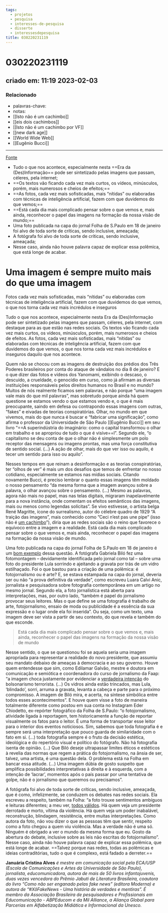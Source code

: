 ```yaml
---
tags:
  - projetos
  - pesquisa
  - interesses-de-pesquisa
  - disserte
  - interessesdepesquisa
title: 030220231119
---
```

# 030220231119
## criado em: 11:19 2023-02-03

### Relacionado
- palavras-chave: 
- notas: 
- [[Isto não é um cachimbo]]
- [[eis dois cachimbos]]
- [[Isto não é um cachimbo por VF]]
- [[new dark age]]
- [[World Wide Web]]
- [[Eugênio Bucci]]
---
[Fonte](https://www.nexojornal.com.br/colunistas/2023/Uma-imagem-%C3%A9-sempre-muito-mais-do-que-uma-imagem?position-home-esquerda=1)

- Tudo o que nos acontece, especialmente nesta ==Era da (Des)Informação== pode ser sintetizado pelas imagens que passam, céleres, pela internet;
- ==Os textos vão ficando cada vez mais curtos, os vídeos, minúsculos, porém, mais numerosos e cheios de efeitos;==
- ==As fotos, cada vez mais sofisticadas, mais “nítidas” ou elaboradas com técnicas de inteligência artificial, fazem com que duvidemos do que vemos;==
- ==Está cada dia mais complicado pensar sobre o que vemos e, mais ainda, reconhecer o papel das imagens na formação da nossa visão de mundo;==
- Uma foto publicada na capa do jornal Folha de S.Paulo em 18 de janeiro foi alvo de toda sorte de críticas, sendo inclusive, ameaçada;
- A fotógrafa foi alvo de toda sorte de críticas, sendo inclusive, ameaçada;
- Nesse caso, ainda não houve palavra capaz de explicar essa polêmica, que está longe de acabar.

# Uma imagem é sempre muito mais do que uma imagem

Fotos cada vez mais sofisticadas, mais “nítidas” ou elaboradas com técnicas de inteligência artificial, fazem com que duvidemos do que vemos, o que nos torna cada vez mais incrédulos e inseguros 

Tudo o que nos acontece, especialmente nesta Era da (Des)Informação pode ser sintetizado pelas imagens que passam, céleres, pela internet, com destaque para as que estão nas redes sociais. Os textos vão ficando cada vez mais curtos, os vídeos, minúsculos, porém, mais numerosos e cheios de efeitos. As fotos, cada vez mais sofisticadas, mais “nítidas” ou elaboradas com técnicas de inteligência artificial, fazem com que duvidemos do que vemos, o que nos torna cada vez mais incrédulos e inseguros daquilo que nos acontece.

Quem não se chocou com as imagens de destruição dos prédios dos Três Poderes brasileiros por conta do ataque de vândalos no dia 8 de janeiro? E o que dizer das fotos e vídeos dos Yanomami, exibindo o descaso, o descuido, a crueldade, o genocídio em curso, como já afirmam as diversas instituições responsáveis pelos direitos humanos no Brasil e no mundo? Muitos de nós realmente ficamos sem palavras, e não porque “uma imagem vale mais do que mil palavras”, mas sobretudo porque ainda há quem questione se estamos vendo o que estamos vendo e, o que é mais preocupante, saindo em defesa ou contrapondo essas imagens com outras, “fakes” e eivadas de teorias conspiratórias. Olhar, no mundo em que vivemos, mais do que nunca é buscar e “fabricar uma significação”, como afirma o professor da Universidade de São Paulo [[Eugênio Bucci]] em seu livro “==A superindústria do imaginário: como o capital transformou o olhar em trabalho e se apropriou de tudo o que é visíve==l”. Segundo ele, “o capitalismo se deu conta de que o olhar não é simplesmente um polo receptor das mensagens ou imagens prontas, mas uma força constitutiva de sentido social. (...) A ação de olhar, mais do que ver isso ou aquilo, é tecer um sentido para isso ou aquilo”.

Nesses tempos em que reinam a desinformação e as teorias conspiratórias, ter “olhos de ver” é mais um dos desafios que temos de enfrentar no nosso cotidiano, especialmente se estamos nas mídias sociais. Citando novamente Bucci, é preciso lembrar o quanto essas imagens têm moldado o nosso pensamento “da mesma forma que a imagem avançou sobre a palavra, o olhar avançou sobre o pensamento. (...) Mesmo as palavras, agora não mais no papel, mas nas telas digitais, migraram inapelavelmente para a nova instância, onde comentam os efeitos semânticos das imagens, mais ou menos como legendas solícitas”. Se vivo estivesse, o artista belga René Magritte, ícone do surrealismo, autor do célebre quadro de 1929 “A traição das imagens”, mais conhecido como ”Ceci n’est pas une pipe” (isso não é [um cachimbo](https://www.historiadasartes.com/sala-dos-professores/a-traicao-das-imagens-rene-magritte/)”), diria que as redes sociais são o reino que favorece o equívoco entre a imagem e a realidade. Está cada dia mais complicado pensar sobre o que vemos e, mais ainda, reconhecer o papel das imagens na formação da nossa visão de mundo.

Uma foto publicada na capa do jornal Folha de S.Paulo em 18 de janeiro é um [bom exemplo](https://conteudo.imguol.com.br/c/noticias/f9/2023/01/19/imagem-que-mostra-lula-atras-de-um-vidro-trincado-foi-publicada-pelo-jornal-folha-de-spaulo-1674178502291_v2_1x1.jpg) dessa questão. A fotógrafa Gabriela Biló fez uma fotomontagem – devidamente identificada pelo jornal como tal – sobre uma foto do presidente Lula sorrindo e ajeitando a gravata por trás de um vidro estilhaçado. Foi o que bastou para a criação de uma polêmica: é fotojornalismo ou é arte? E, se estava estampada na capa do jornal, deveria ser ou não “a prova definitiva da verdade”, como escreveu Luara Calvi Anic, jornalista e pesquisadora sobre fotografia contemporânea em um artigo no mesmo jornal. Segundo ela, a foto jornalística está aberta para interpretações, mas, por outro lado, “também é papel do jornalismo provocar seus leitores. Mas o que define se uma fotografia é trabalho de arte, fotojornalismo, ensaio de moda ou publicidade é a essência da sua expressão e o lugar onde ela foi inserida”. Ou seja, como um texto, uma imagem deve ser vista a partir de seu contexto, do que revela e também do que esconde.

> Está cada dia mais complicado pensar sobre o que vemos e, mais ainda, reconhecer o papel das imagens na formação da nossa visão de mundo

Nesse sentido, o que se questionou foi se aquela seria uma imagem apropriada para representar a realidade do novo presidente, que assumiu seu mandato debaixo de ameaças à democracia e ao seu governo. Houve quem entendesse que sim, como Edilamar Galvão, mestre e doutora em comunicação e semiótica e coordenadora do curso de jornalismo da Faap: “a imagem choca justamente por evidenciar a [verdadeira intenção](https://www1.folha.uol.com.br/opiniao/2023/01/no-alvo-dos-acontecimentos.shtml) do bolsonarismo terrorista. (...) Os vidros ainda estão trincados, mas Lula, ‘blindado’, sorri, arruma a gravata, levanta a cabeça e parte para o próximo compromisso. A imagem de Biló mira, e acerta, na síntese simbólica entre todos esses acontecimentos”. E houve quem visse a foto de maneira totalmente diferente como postou em sua conta no Instagram Eder Chiodetto, ex-repórter fotográfico da Folha de S.Paulo: “o fotojornalismo, atividade ligada à reportagem, tem historicamente a função de reportar visualmente os fatos para o leitor. É uma forma de transportar esse leitor para o interior dos eventos noticiosos. Sim, sabemos que toda fotografia é e sempre será uma interpretação que pouco guarda de similaridade com o fato em si. (...) toda fotografia sempre é o fruto da decisão estética, ideológica e do repertório visual e político do fotógrafo. Não há fotografia isenta de opinião. (...) Que Biló deseje ultrapassar limites éticos e estéticos à revelia das normas que regem a prática do fotojornalismo, na ânsia de ser, talvez, uma artista, é uma questão dela. O problema está na Folha em bancar essa atitude. (...) Uma imagem dúbia de gosto suspeito que amplifica possibilidades interpretativas à direita e à esquerda, com a intenção de ‘lacrar’, momentos após o país passar por uma tentativa de golpe, não é o jornalismo que queremos ou precisamos”.

A fotógrafa foi alvo de toda sorte de críticas, sendo inclusive, ameaçada, que é como, infelizmente, se conduzem os debates nas redes sociais. Ela escreveu a respeito, também na Folha: “a foto trouxe sentimentos ambíguos e leituras diferentes; a meu ver, [todos válidos](https://www1.folha.uol.com.br/poder/2023/01/foto-de-lula-com-vidro-trincado-mostra-que-planalto-resiste-apos-barbarie-em-brasilia.shtml). Há quem veja um presidente derrotado e morto, vítima da violência. Há quem veja um poder inabalável, reconstrução, blindagem, resistência, entre muitas interpretações. Como autora da foto, não vou dizer o que as pessoas têm que sentir, respeito como a foto chegou a quem viu violência. Mas a verdade não é uma só. Ninguém é obrigado a ver o mundo da mesma forma que eu. Gosto da abertura do debate, inclusive sobre as leis não escritas do fotojornalismo”. Nesse caso, ainda não houve palavra capaz de explicar essa polêmica, que está longe de acabar. ==Talvez porque nas redes, todas as polêmicas e ideias contraditórias, tudo o que é complexo, está fadado a derreter.==

**Januária Cristina Alves** _é mestre em comunicação social pela ECA/USP (Escola de Comunicações e Artes da Universidade de São Paulo), jornalista, educomunicadora, autora de mais de 50 livros infantojuvenis, duas vezes vencedora do Prêmio Jabuti de Literatura Brasileira, coautora do livro “Como não ser enganado pelas fake news” (editora Moderna) e autora de “#XôFakeNews - Uma história de verdades e mentiras”. É membro da Associação Brasileira de pesquisadores e Profissionais em Educomunicação - ABPEducom e da Mil Alliance, a Aliança Global para Parcerias em Alfabetização Midiática e Informacional da Unesco._